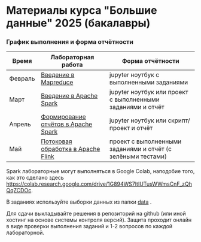 # Материалы курса "Большие данные" 2025 (бакалавры)

### График выполнения и форма отчётности

| Время   | Лабораторная работа                                                                                    | Форма отчётности                                             |
|---------|--------------------------------------------------------------------------------------------------------|--------------------------------------------------------------|
| Февраль | [Введение в Mapreduce](./L0%20-%20Introduction%20to%20MapReduce%20data%20processing%20model/)          | jupyter ноутбук с выполненными заданиями                     |
| Март    | [Введение в Apache Spark](./L1%20-%20Introduction%20to%20Apache%20Spark/)                              | jupyter ноутбук или проект с выполненными заданиями и отчёт  |
| Апрель  | [Формирование отчётов в Apache Spark](./L2%20-%20Reports%20with%20Apache%20Spark)                      | jupyter ноутбук или скрипт/проект и отчёт                    |
| Май     | [Потоковая обработка в Apache Flink](./L3%20-%20Stream%20processing%20with%20Apache%20Flink/README.md) | проект с выполненными заданиями и отчёт (с зелёными тестами) |

Spark лабораторные могут выполняться в Google Colab, наподобие того, как это сделано
здесь https://colab.research.google.com/drive/1G894WS7ltIUTusWWmsCnF_zQhQqZCDOc.

В заданиях используйте выборки данных из папки [data](./data/) .

Для сдачи выкладывайте решения в репозиторий на github (или иной хостинг на основе системы контроля версий). Защита
проходит онлайн в виде проверки выполнения заданий и 1-2 вопросов по каждой лабораторной.